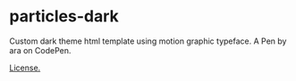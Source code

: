# particles-dark
Custom dark theme html template using motion graphic typeface. A Pen by ara on CodePen.

<a href="https://codepen.io/ara_node/pen/nuJCG/license">License.<a>
